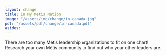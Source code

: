 ```yaml
---
layout: change
title: In My Metis Nation
image: "/assets/img/change/in-canada.jpg"
pdf: "/assets/pdf/change/in-canada.pdf"
asides:
---
```


There are too many Métis leadership organizations to fit on one chart! Research your own Métis community to find out who your other leaders are.